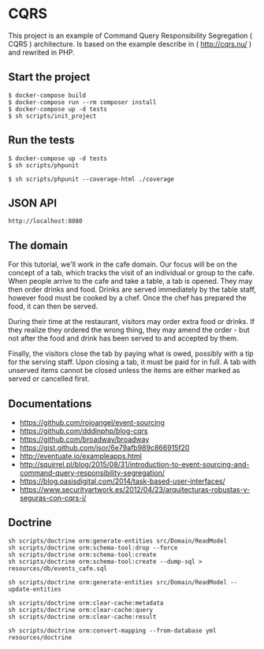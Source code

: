 # CQRS

This project is an example of Command Query Responsibility Segregation ( CQRS ) architecture. Is based on the example describe in ( http://cqrs.nu/ ) and rewrited in PHP.

## Start the project

    $ docker-compose build
    $ docker-compose run --rm composer install
    $ docker-compose up -d tests
    $ sh scripts/init_project
    
    
## Run the tests

    $ docker-compose up -d tests
    $ sh scripts/phpunit
    
    $ sh scripts/phpunit --coverage-html ./coverage

## JSON API

    http://localhost:8080
    
## The domain

For this tutorial, we'll work in the cafe domain. Our focus will be on the concept of a tab, which tracks the visit of an individual or group to the cafe. When people arrive to the cafe and take a table, a tab is opened. They may then order drinks and food. Drinks are served immediately by the table staff, however food must be cooked by a chef. Once the chef has prepared the food, it can then be served.

During their time at the restaurant, visitors may order extra food or drinks. If they realize they ordered the wrong thing, they may amend the order - but not after the food and drink has been served to and accepted by them.

Finally, the visitors close the tab by paying what is owed, possibly with a tip for the serving staff. Upon closing a tab, it must be paid for in full. A tab with unserved items cannot be closed unless the items are either marked as served or cancelled first.
 
## Documentations

- https://github.com/rojoangel/event-sourcing
- https://github.com/dddinphp/blog-cqrs
- https://github.com/broadway/broadway
- https://gist.github.com/jsor/6e79afb989c866915f20
- http://eventuate.io/exampleapps.html
- http://squirrel.pl/blog/2015/08/31/introduction-to-event-sourcing-and-command-query-responsibility-segregation/
- https://blog.oasisdigital.com/2014/task-based-user-interfaces/
- https://www.securityartwork.es/2012/04/23/arquitecturas-robustas-y-seguras-con-cqrs-i/


## Doctrine

    sh scripts/doctrine orm:generate-entities src/Domain/ReadModel
    sh scripts/doctrine orm:schema-tool:drop --force
    sh scripts/doctrine orm:schema-tool:create
    sh scripts/doctrine orm:schema-tool:create --dump-sql > resources/db/events_cafe.sql
  
    sh scripts/doctrine orm:generate-entities src/Domain/ReadModel --update-entities
  
    sh scripts/doctrine orm:clear-cache:metadata
    sh scripts/doctrine orm:clear-cache:query
    sh scripts/doctrine orm:clear-cache:result
    
    sh scripts/doctrine orm:convert-mapping --from-database yml resources/doctrine
